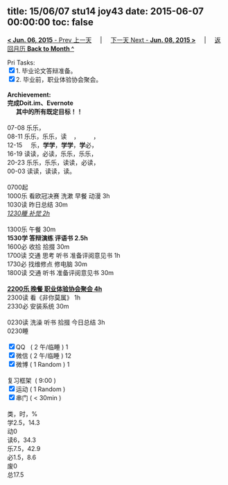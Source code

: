title: 15/06/07 stu14 joy43
date: 2015-06-07 00:00:00
toc: false
---
[**< Jun. 06, 2015** - Prev 上一天](/lifelogs/2015/06/d06.html) &nbsp; &nbsp; | &nbsp; &nbsp; [下一天 Next - **Jun. 08, 2015 >**](/lifelogs/2015/06/d08.html) &nbsp; &nbsp; |  &nbsp; &nbsp; [返回月历 **Back to Month ^**](/lifelogs/2015/06/index.html)
<br/><div>Pri Tasks:<br clear="none"/><input type="checkbox" checked="true" ></en-todo>1. 毕业论文答辩准备。</div><div><input type="checkbox" checked="true" ></en-todo>2. 毕业前，职业体验协会聚会。</div><div><br clear="none"/></div><div><strong>Archievement:</strong></div><div><strong><en-todo></en-todo>完成Doit.im、</strong><strong>Evernote</strong></div><div><strong>      其中的</strong><strong>所有</strong><strong>既定目标！！</strong></div><div><div><br clear="none"/></div><div>07-08 乐乐，</div>08-11 乐乐，乐乐，读    ，        ，</div><div>12-15     乐，<strong>学学</strong>，<strong>学学</strong>，<strong>学</strong>必，<br clear="none"/> 16-19 读读，必读，乐乐，乐乐，<br clear="none"/> 20-23 乐乐，乐乐，读读，必读，</div><div>00-03 读读，读读，读。<br clear="none"/><div><br clear="none"/></div>0700起<br clear="none"/> 1000乐 看欧冠决赛 洗漱 早餐 动漫 3h</div><div>1030读 昨日总结 30m</div><div><span style="text-decoration: underline;"><em>1230睡 补觉 2h</em></span></div><div><br clear="none"/></div><div>1300乐 午餐 30m</div><div><strong>1530学 答辩演练 评语书 2.5h</strong></div><div><div>1600必 收拾 拾掇 30m</div><div>1700读 交通 思考 听书 准备评阅意见书 1h</div><div>1730必 找维修点 修电脑 30m</div><div>1800读 交通 听书 准备评阅意见书 30m</div><div><br clear="none"/></div><strong><span style="text-decoration: underline;">2200乐 晚餐 职业体验协会聚会 4h</span></strong><br clear="none"/> 2300读 看《非你莫属》 1h</div><div>2330必 安装系统 30m</div><div><br clear="none"/></div><div>0230读 洗澡 听书 拾掇 今日总结 3h</div><div>0230睡</div><div><br clear="none"/></div><div><input type="checkbox" checked="true" ></en-todo>QQ   ( 2 午/临睡 ) 1<br clear="none"/><input type="checkbox" checked="true" ></en-todo>微信 ( 2 午/临睡 ) 12</div><div><input type="checkbox" checked="true" ></en-todo>微博 ( 1 Random ) 1</div><div><br clear="none"/></div><div><en-todo></en-todo>复习框架  ( 9:00 ) <br clear="none"/></div><div><input type="checkbox" checked="true" ></en-todo>运动 ( 1 Random ) </div><div><input type="checkbox" checked="true" ></en-todo>串门 ( < 30min ) </div><div><div><br clear="none"/></div>类，时，%<br clear="none"/> 学2.5，14.3<br clear="none"/> 动0<br clear="none"/> 读6，34.3<br clear="none"/> 乐7.5，42.9<br clear="none"/> 必1.5，8.6<br clear="none"/> 废0<br clear="none"/> 总17.5</div>